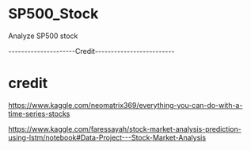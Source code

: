 # SP500_Stock
Analyze SP500 stock



---------------------Credit-------------------------

# credit
https://www.kaggle.com/neomatrix369/everything-you-can-do-with-a-time-series-stocks

https://www.kaggle.com/faressayah/stock-market-analysis-prediction-using-lstm/notebook#Data-Project---Stock-Market-Analysis
